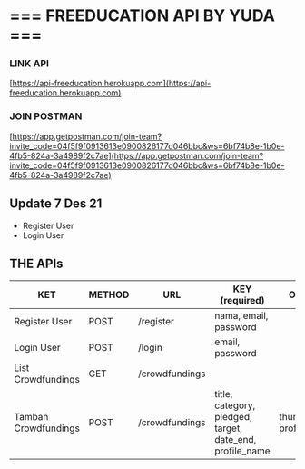 # === FREEDUCATION API BY YUDA ===<a name="TOP"></a>

### LINK API

[https://api-freeducation.herokuapp.com](https://api-freeducation.herokuapp.com)

### JOIN POSTMAN

[https://app.getpostman.com/join-team?invite_code=04f5f9f0913613e0900826177d046bbc&ws=6bf74b8e-1b0e-4fb5-824a-3a4989f2c7ae](https://app.getpostman.com/join-team?invite_code=04f5f9f0913613e0900826177d046bbc&ws=6bf74b8e-1b0e-4fb5-824a-3a4989f2c7ae)

## Update 7 Des 21

- Register User
- Login User

## THE APIs

| KET                  | METHOD | URL            | KEY (required)                                           | Optional                 |
| -------------------- | ------ | -------------- | -------------------------------------------------------- | ------------------------ |
| Register User        | POST   | /register      | nama, email, password                                    |                          |
| Login User           | POST   | /login         | email, password                                          |                          |
| List Crowdfundings   | GET    | /crowdfundings |                                                          |                          |
| Tambah Crowdfundings | POST   | /crowdfundings | title, category, pledged, target, date_end, profile_name | thumbnail, profile_photo |
